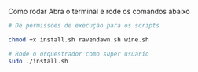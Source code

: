 Como rodar
Abra o terminal e rode os comandos abaixo

```bash
# De permissões de execução para os scripts

chmod +x install.sh ravendawn.sh wine.sh

# Rode o orquestrador como super usuario
sudo ./install.sh
```
